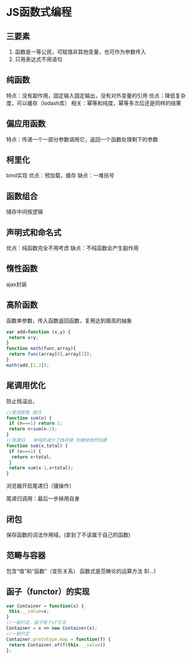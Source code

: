# JS函数式编程

## 三要素

1. 函数是一等公民，可赋值非其他变量，也可作为参数传入
2. 只用表达式不用语句

## 纯函数

特点：没有副作用，固定输入固定输出，没有对外变量的引用
优点：降低复杂度，可以缓存（lodash库）
相关：幂等和纯度，幂等多次后还是同样的结果

## 偏应用函数

特点：传递一个一部分参数调用它，返回一个函数处理剩下的参数

## 柯里化

bind实现
优点：预加载，缓存
缺点：一堆括号

## 函数组合

储存中间按逻辑

## 声明式和命名式

优点：纯函数完全不用考虑
缺点：不纯函数会产生副作用

## 惰性函数

ajax封装

## 高阶函数

函数单参数，传入函数返回函数，复用达到跟高的抽象

```js
var add=function (x,y) {
 return x+y;
}
function math(func,array){
 return func(array[0],array[1]);
}
math(add,[1,2]);
```

## 尾调用优化

防止栈溢出，

```js
//斐波那惬 递归
function sum(n) {
 if (n===1) return 1;
 return n+sum(n-1);
}
//尾递归   单纯的减少了栈存储 创建帧依然创建
function sum(x,total) {
 if (x===1) {
  return x+total;
 }
 return sum(x-1,x+total);
}
```

 浏览器开启尾递归（骚操作）

尾递归调用：最后一步掉用自身

## 闭包

保存函数的词法作用域，(拿到了不该属于自己的函数)

## 范畴与容器

包含“值”和“函数”（变形关系）
函数式是范畴论的运算方法
$(...)

## 函子（functor）的实现

```js
var Container = function(x) {
 this.__value=x;
}
//一般约定，函子有个of方法
Container = x => new Container(x);
//一般约定
Container.prototype.map = function(f) {
 return Container.of(f(this.__value))
};
```
